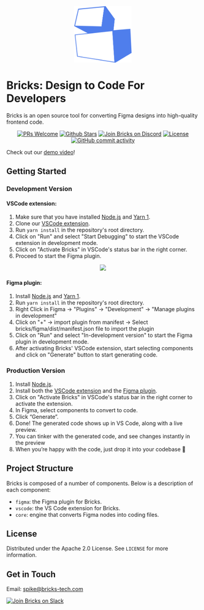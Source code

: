 <p align="center">
<img src="./assets/bricks-logo.png" width="150" />
</p>

# **Bricks: Design to Code For Developers**

Bricks is an open source tool for converting Figma designs into high-quality frontend code.

<p align="center">
   <a href='http://makeapullrequest.com'><img alt='PRs Welcome' src='https://img.shields.io/badge/PRs-welcome-43AF11.svg?style=shields'/></a>
   <a href="https://github.com/bricks-cloud/bricks/stargazers"><img src="https://img.shields.io/github/stars/bricks-cloud/bricks?color=e4b442" alt="Github Stars"></a>
   <a href="https://discord.gg/NM6aeBeqCD"><img src="https://img.shields.io/badge/discord-bricks-blue?logo=discord&labelColor=2EB67D" alt="Join Bricks on Discord"></a>
   <a href="https://github.com/bricks-cloud/bricks/blob/main/LICENSE"><img src="https://img.shields.io/badge/license-Apache-red" alt="License"></a>
   <a href="https://github.com/bricks-cloud/bricks/commits/main"><img alt="GitHub commit activity" src="https://img.shields.io/github/commit-activity/m/bricks-cloud/bricks?color=8b55e3"/></a>
</p>


Check out our [demo video](https://www.loom.com/share/677ef1bc5f2144f6be4d27f4bba3cef3)!

## Getting Started
### Development Version

#### **VSCode extension**:
1. Make sure that you have installed [Node.js](https://nodejs.org/en/) and [Yarn 1](https://classic.yarnpkg.com/en/docs/install). 
2. Clone our [VSCode extension](https://github.com/bricks-cloud/d2c-vscode). 
3. Run `yarn install` in the repository's root directory. 
4. Click on "Run" and select "Start Debugging" to start the VSCode extension in development mode.
5. Click on "Activate Bricks" in VSCode's status bar in the right corner.
6. Proceed to start the Figma plugin.

<p align="center">
<img src="./assets/vscode-extension-activation.gif" width="500" />
</p>

#### **Figma plugin**:
1. Install [Node.js](https://nodejs.org/en/) and [Yarn 1](https://classic.yarnpkg.com/en/docs/install). 
2. Run `yarn install` in the repository's root directory. 
3. Right Click in Figma -> "Plugins" -> "Development" -> "Manage plugins in development"
4. Click on "+" -> import plugin from manifest -> Select bricks/figma/dist/manifest.json file to import the plugin
5. Click on "Run" and select "In-development version" to start the Figma plugin in development mode.
6. After activating Bricks' VSCode extension, start selecting components and click on "Generate" button to start generating code.

### Production Version
1. Install [Node.js](https://nodejs.org/en/). 
2. Install both the [VSCode extension](https://marketplace.visualstudio.com/items?itemName=Bricks.d2c-vscode) and the [Figma plugin](https://www.figma.com/community/plugin/1178847414663679049/Bricks---Copilot-for-UI-Engineering).
3. Click on "Activate Bricks" in VSCode's status bar in the right corner to activate the extension.
4. In Figma, select components to convert to code.
5. Click “Generate”.
6. Done! The generated code shows up in VS Code, along with a live preview.
7. You can tinker with the generated code, and see changes instantly in the preview
8. When you’re happy with the code, just drop it into your codebase 👏

## Project Structure
Bricks is composed of a number of components. Below is a description of each component:

- `figma`: the Figma plugin for Bricks.
- `vscode`: the VS Code extension for Bricks.
- `core`: engine that converts Figma nodes into coding files.

## License
Distributed under the Apache 2.0 License. See `LICENSE` for more information.

## Get in Touch
Email: spike@bricks-tech.com

<a href="https://join.slack.com/t/brickscommunity/shared_invite/zt-1pb2hy3h2-9rDYWMZdHKxHblzUG0CpTQ"><img src="https://img.shields.io/badge/slack-bricks-blue?logo=slack&labelColor=2EB67D" alt="Join Bricks on Slack"></a>